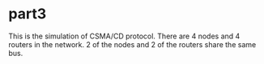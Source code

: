 # part3
This is the simulation of CSMA/CD protocol. 
There are 4 nodes and 4 routers in the network. 2 of the nodes and 2 of the routers share the same bus.
